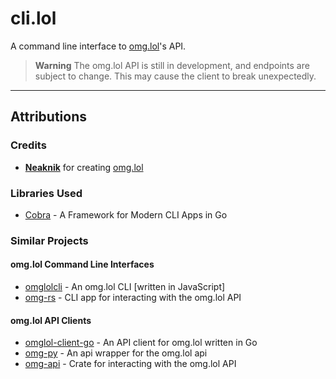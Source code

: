 # cli.lol

A command line interface to [omg.lol](https://omg.lol)'s API.

> **Warning**
> The omg.lol API is still in development, and endpoints are subject to change. This may cause the client to break unexpectedly.

---

## Attributions

### Credits

- [**Neaknik**](https://neatnik.net)
  for creating [omg.lol](https://omg.lol)

### Libraries Used

- [Cobra](https://cobra.dev)
  \- A Framework for Modern CLI Apps in Go

### Similar Projects

#### omg.lol Command Line Interfaces

- [omglolcli](https://github.com/rknightuk/omglolcli)
  \- An omg.lol CLI [written in JavaScript]
- [omg-rs](https://github.com/supleed2/omg-rs)
  \- CLI app for interacting with the omg.lol API

#### omg.lol API Clients

- [omglol-client-go](https://github.com/ejstreet/omglol-client-go)
  \- An API client for omg.lol written in Go
- [omg-py](https://github.com/tildezero/omg-py)
  \- An api wrapper for the omg.lol api
- [omg-api](https://github.com/supleed2/omg-api)
  \- Crate for interacting with the omg.lol API

